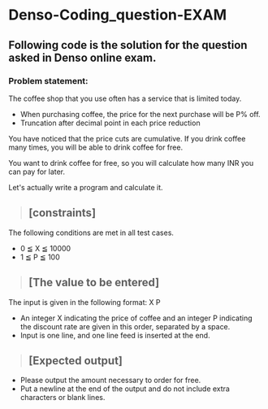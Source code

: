 # Denso-Coding_question-EXAM

## Following code is the solution for the question asked in Denso online exam. 

### Problem statement:
The coffee shop that you use often has a service that is limited today.

- When purchasing coffee, the price for the next purchase will be P% off.
- Truncation after decimal point in each price reduction

You have noticed that the price cuts are cumulative.
If you drink coffee many times, you will be able to drink coffee for free.

You want to drink coffee for free, so you will calculate how many INR you can pay for later.

Let's actually write a program and calculate it.

> ## [constraints]
The following conditions are met in all test cases.
- 0 ≦ X ≦ 10000
- 1 ≦ P ≦ 100


> ## [The value to be entered]
The input is given in the following format: X P
- An integer X indicating the price of coffee and an integer P indicating the discount rate are given in this order, separated by a space.
- Input is one line, and one line feed is inserted at the end.

> ## [Expected output]
- Please output the amount necessary to order for free.
- Put a newline at the end of the output and do not include extra characters or blank lines.

